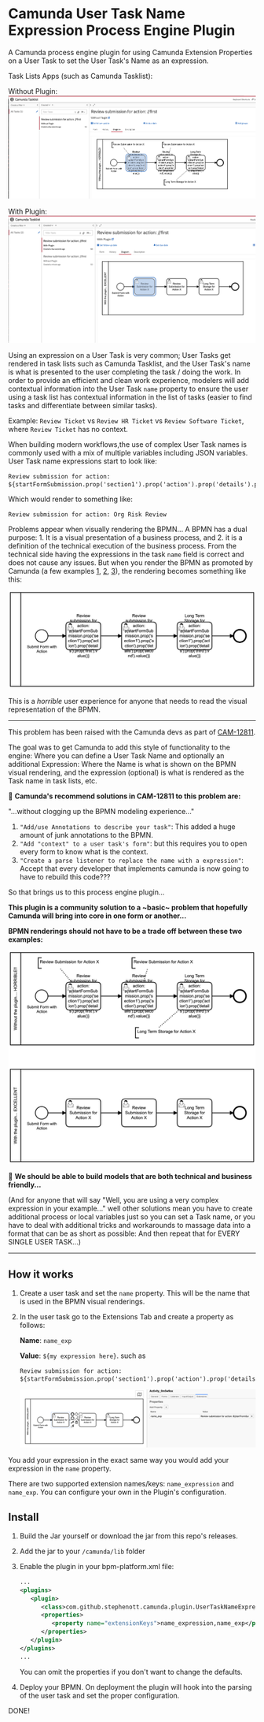 # Camunda User Task Name Expression Process Engine Plugin

A Camunda process engine plugin for using Camunda Extension Properties on a User Task to set the User Task's Name as an expression.

Task Lists Apps (such as Camunda Tasklist):

Without Plugin:
   ![](./docs/tasklist-withoutplugin.png)


With Plugin:
  ![](./docs/tasklist-withplugin.png) 

Using an expression on a User Task is very common; User Tasks get rendered in task lists such as Camunda Tasklist, and 
the User Task's name is what is presented to the user completing the task / doing the work.  In order to provide an
efficient and clean work experience, modelers will add contextual information into the User Task `name` property to ensure 
the user using a task list has contextual information in the list of tasks 
(easier to find tasks and differentiate between similar tasks).  

Example: `Review Ticket` vs `Review HR Ticket` vs `Review Software Ticket`, where `Review Ticket` has no context.

When building modern workflows,the use of complex User Task names is commonly used with a mix of multiple variables 
including JSON variables.  User Task name expressions start to look like: 

```
Review submission for action: ${startFormSubmission.prop('section1').prop('action').prop('details').prop('first').value()}
```

Which would render to something like:

```
Review submission for action: Org Risk Review
```

Problems appear when visually rendering the BPMN... A BPMN has a dual purpose: 1. It is a visual presentation of a business process, 
and 2. it is a definition of the technical execution of the business process.  From the technical side having the expressions 
in the task `name` field is correct and does not cause any issues.  But when you render the BPMN as promoted by Camunda (a few examples [1](https://docs.camunda.org/manual/7.14/user-guide/process-engine/process-diagram-api/
), [2](https://docs.camunda.org/manual/7.14/webapps/cockpit/bpmn/process-definition-view/
), [3](https://docs.camunda.org/manual/7.14/webapps/cockpit/bpmn/process-instance-view/
)), the rendering becomes something like this:

![problem](./docs/SampleA.png)

This is a *horrible* user experience for anyone that needs to read the visual representation of the BPMN.

----

This problem has been raised with the Camunda devs as part of [CAM-12811](https://jira.camunda.com/browse/CAM-12811).


The goal was to get Camunda to add this style of functionality to the engine: Where you can define a User Task Name and optionally an additional Expression:
Where the Name is what is shown on the BPMN visual rendering, and the expression (optional) is what is rendered as the Task name in task lists, etc.


:crystal_ball: **Camunda's recommend solutions in CAM-12811 to this problem are:**

"...without clogging up the BPMN modeling experience..."

1. `"Add/use Annotations to describe your task"`: This added a huge amount of junk annotations to the BPMN.
1. `"Add "context" to a user task's form"`: but this requires you to open every form to know what is the context.
1. `"Create a parse listener to replace the name with a expression"`: Accept that every developer that implements camunda is now going to have to rebuild this code???

So that brings us to this process engine plugin...

**This plugin is a community solution to a ~basic~ problem that hopefully Camunda will bring into core in one form or another...**


**BPMN renderings should not have to be a trade off between these two examples:**


![sample](./docs/Sample_of_Problem.png)


:crystal_ball: **We should be able to build models that are both technical and business friendly...**

(And for anyone that will say "Well, you are using a very complex expression in your example..." well other solutions 
mean you have to create additional process or local variables just so you can set a Task name, or you have to deal with additional 
tricks and workarounds to massage data into a format that can be as short as possible: And then repeat that for EVERY SINGLE USER TASK...)

---

## How it works

1. Create a user task and set the `name` property.  This will be the name that is used in the BPMN visual renderings.
1. In the user task go to the Extensions Tab and create a property as follows:
   
   **Name**: `name_exp`
   
   **Value**: `${my expression here}`.  such as 
   
   ```
   Review submission for action: ${startFormSubmission.prop('section1').prop('action').prop('details').prop('first').value()}
   ```
   
   ![expression usage](./docs/Expression_Usage.png)

You add your expression in the exact same way you would add your expression in the `name` property.

There are two supported extension names/keys: `name_expression` and `name_exp`.  You can configure your own in the Plugin's configuration.

## Install

1. Build the Jar yourself or download the jar from this repo's releases. 
1. Add the jar to your `/camunda/lib` folder
1. Enable the plugin in your bpm-platform.xml file:
   ```xml
   ...
   <plugins>
      <plugin>
         <class>com.github.stephenott.camunda.plugin.UserTaskNameExpressionParseListenerProcessEnginePlugin</class>
         <properties>
            <property name="extensionKeys">name_expression,name_exp</property>
         </properties>
      </plugin>
   </plugins>
   ...
   ```
   You can omit the properties if you don't want to change the defaults.

1. Deploy your BPMN.  On deployment the plugin will hook into the parsing of the user task and set the proper configuration.

DONE!